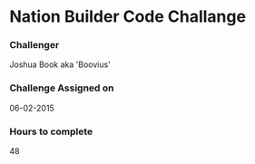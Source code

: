 Nation Builder Code Challange
=============================

### Challenger
Joshua Book aka 'Boovius'

### Challenge Assigned on
06-02-2015

### Hours to complete
48
